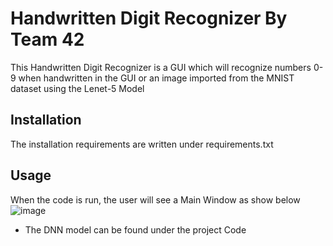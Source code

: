 # Handwritten Digit Recognizer By Team 42
This Handwritten Digit Recognizer is a GUI which will recognize numbers 0-9 when handwritten in the GUI or an image imported from the MNIST dataset using the Lenet-5 Model
## Installation
The installation requirements are written under requirements.txt

## Usage
When the code is run, the user will see a Main Window as show below
![image](https://user-images.githubusercontent.com/68887738/116235621-33cca900-a7b2-11eb-99a4-7826961d27e7.png)


* The DNN model can be found under the project Code

